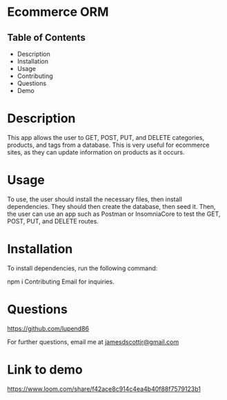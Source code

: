 # Ecommerce ORM

## Table of Contents

* Description
* Installation
* Usage
* Contributing
* Questions
* Demo

# Description
This app allows the user to GET, POST, PUT, and DELETE categories, products, and tags from a database. This is very useful for ecommerce sites, as they can update information on products as it occurs.

# Usage
To use, the user should install the necessary files, then install dependencies. They should then create the database, then seed it. Then, the user can use an app such as Postman or InsomniaCore to test the GET, POST, PUT, and DELETE routes.

# Installation
To install dependencies, run the following command:

npm i
Contributing
Email for inquiries.

# Questions
https://github.com/lupend86

For further questions, email me at jamesdscottjr@gmail.com

# Link to demo 
https://www.loom.com/share/f42ace8c914c4ea4b40f88f7579123b1
